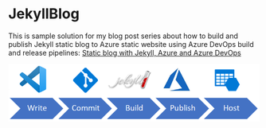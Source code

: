 # JekyllBlog

This is sample solution for my blog post series about how to build and publish Jekyll static blog to Azure static website using Azure DevOps build and release pipelines: [Static blog with Jekyll, Azure and Azure DevOps](https://gunnarpeipman.com/azure/jekyll-azure-static-website/)

![Publishing process](jekyll-azure-process.png "Publishing process")
